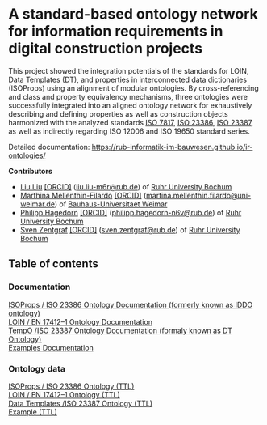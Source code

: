 # A standard-based ontology network for information requirements in digital construction projects

This project showed the integration potentials of the standards for LOIN, Data Templates (DT), and properties in interconnected data dictionaries (ISOProps) using an alignment of modular ontologies. 
                By cross-referencing and class and property equivalency mechanisms, three ontologies were successfully integrated into an aligned ontology network for exhaustively describing and
                defining properties as well as construction objects harmonized with the analyzed standards <a href="https://www.iso.org/standard/82914.html" target="_blank">ISO&nbsp;7817</a>, <a href="https://www.iso.org/standard/75401.html" target="_blank">ISO&nbsp;23386</a>, <a href="https://www.iso.org/standard/75403.html" target="_blank">ISO&nbsp;23387</a>, as well as indirectly regarding ISO&nbsp;12006 and ISO&nbsp;19650 standard series.

Detailed documentation: https://rub-informatik-im-bauwesen.github.io/ir-ontologies/

 **Contributors**
  * [Liu Liu](https://orcid.org/0000-0001-5907-7609)
    [[ORCID]](https://orcid.org/0000-0001-5907-7609)
    (<liu.liu-m6r@rub.de></a>) of [Ruhr University Bochum](https://www.inf.bi.ruhr-uni-bochum.de/iib/lehrstuhl/mitarbeiter/liu_liu.html.en)
  * [Marthina Mellenthin-Filardo](https://orcid.org/0000-0001-7759-7579)
    [[ORCID]](https://orcid.org/0000-0001-7759-7579)
    (<martina.mellenthin.filardo@uni-weimar.de></a>) of [Bauhaus-Universitaet Weimar](https://www.uni-weimar.de/en/civil-engineering/chairs/construction-engineering-and-management/people/martina-mellenthin-filardo-msc/)
  * [Philipp Hagedorn](https://orcid.org/0000-0002-6249-243X)
    [[ORCID]](https://orcid.org/0000-0002-6249-243X)
    (<philipp.hagedorn-n6v@rub.de></a>) of [Ruhr University Bochum](https://www.inf.bi.ruhr-uni-bochum.de/iib/lehrstuhl/mitarbeiter/philipp_hagedorn.html.en)
  * [Sven Zentgraf](https://orcid.org/0000-0001-6058-7614)
    [[ORCID]](https://orcid.org/0000-0001-6058-7614)
    (<sven.zentgraf@rub.de></a>) of [Ruhr University Bochum](https://www.inf.bi.ruhr-uni-bochum.de/iib/lehrstuhl/mitarbeiter/sven_zentgraf.html.en)

## Table of contents
### Documentation

[ISOProps / ISO 23386 Ontology Documentation (formerly known as IDDO ontology)](https://rub-informatik-im-bauwesen.github.io/ir-ontologies/isoprops/isoprops.html)   
[LOIN / EN 17412–1 Ontology Documentation](https://rub-informatik-im-bauwesen.github.io/ir-ontologies/loin/loin.html)   
[TempO /ISO 23387 Ontology Documentation (formaly known as DT Ontology)](https://rub-informatik-im-bauwesen.github.io/ir-ontologies/dt/dt.md)   
[Examples Documentation](examples/loin-dt-iddo.md)   


### Ontology data
[ISOProps / ISO 23386 Ontology (TTL)](/isoprops/isoprops.ttl)   
[LOIN / EN 17412–1 Ontology (TTL)](/loin/loin.ttl)   
[Data Templates /ISO 23387 Ontology (TTL)](/dt/dt.ttl)   
[Example (TTL)](/examples//loin-dt-iddo.ttl)   

